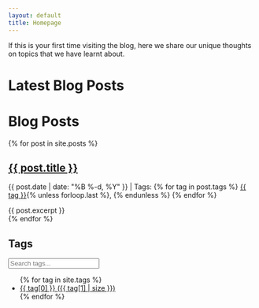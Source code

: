 ```yaml
---
layout: default
title: Homepage
---
```



If this is your first time visiting the blog, here we share our unique thoughts on topics that we have learnt about.

# Latest Blog Posts

<div class="content-wrapper">
  <main class="post-list">
    <h1>Blog Posts</h1>
    {% for post in site.posts %}
      <article class="post">
        <h2><a href="{{ post.url | relative_url }}">{{ post.title }}</a></h2>
        <p class="post-meta">
          {{ post.date | date: "%B %-d, %Y" }} |
          Tags:
          {% for tag in post.tags %}
            <a href="{{ '/tag/' | append: tag | downcase | replace: ' ', '-' | append: '.html' | relative_url }}">{{ tag }}</a>{% unless forloop.last %}, {% endunless %}
          {% endfor %}
        </p>
        {{ post.excerpt }}
      </article>
    {% endfor %}
  </main>

  <aside class="tag-sidebar">
    <h2>Tags</h2>
    <input type="text" id="tag-search" placeholder="Search tags...">
    <ul class="tag-cloud">
    {% for tag in site.tags %}
      <li>
        <a href="{{ '/tag/' | append: tag[0] | downcase | replace: ' ', '-' | append: '.html' | relative_url }}">
          {{ tag[0] }} <span>({{ tag[1] | size }})</span>
        </a>
      </li>
    {% endfor %}
    </ul>
  </aside>
</div>

<script src="{{ '/assets/js/search.js' | relative_url }}"></script>